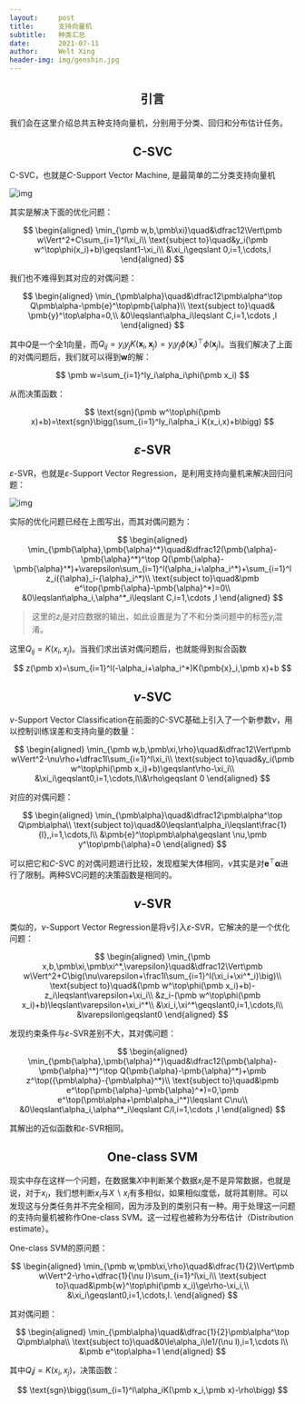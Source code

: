 ```yaml
---
layout:     post
title:      支持向量机
subtitle:   种类汇总
date:       2021-07-11
author:     Welt Xing
header-img: img/genshin.jpg
---
```


## <center>引言

我们会在这里介绍总共五种支持向量机，分别用于分类、回归和分布估计任务。

## <center>C-SVC

C-SVC，也就是$C$-Support Vector Machine, 是最简单的二分类支持向量机

![img](https://upload.wikimedia.org/wikipedia/commons/thumb/7/72/SVM_margin.png/1280px-SVM_margin.png)

其实是解决下面的优化问题：

$$
\begin{aligned}
\min_{\pmb w,b,\pmb\xi}\quad&\dfrac12\Vert\pmb w\Vert^2+C\sum_{i=1}^l\xi_i\\
\text{subject to}\quad&y_i(\pmb w^\top\phi(x_i)+b)\geqslant1-\xi_i\\
&\xi_i\geqslant 0,i=1,\cdots,l
\end{aligned}
$$

我们也不难得到其对应的对偶问题：

$$
\begin{aligned}
\min_{\pmb\alpha}\quad&\dfrac12\pmb\alpha^\top Q\pmb\alpha-\pmb{e}^\top\pmb{\alpha}\\
\text{subject to}\quad& \pmb{y}^\top\alpha=0,\\
&0\leqslant\alpha_i\leqslant C,i=1,\cdots ,l
\end{aligned}
$$

其中$Q$是一个全1向量，而$Q_{ij}=y_iy_jK(\pmb x_i,\pmb x_j)=y_iy_j\phi(\pmb x_i)^\top\phi(\pmb x_j)$。当我们解决了上面的对偶问题后，我们就可以得到$\pmb w$的解：

$$
\pmb w=\sum_{i=1}^ly_i\alpha_i\phi(\pmb x_i)
$$

从而决策函数：

$$
\text{sgn}(\pmb w^\top\phi(\pmb x)+b)=\text{sgn}\bigg(\sum_{i=1}^ly_i\alpha_i K(x_i,x)+b\bigg)
$$

## <center>$\varepsilon$-SVR

$\varepsilon$-SVR，也就是$\varepsilon$-Support Vector Regression，是利用支持向量机来解决回归问题：

![img](https://www.saedsayad.com/images/SVR_2.png)

实际的优化问题已经在上图写出，而其对偶问题为：

$$
\begin{aligned}
\min_{\pmb{\alpha},\pmb{\alpha}^*}\quad&\dfrac12(\pmb{\alpha}-\pmb{\alpha}^*)^\top Q(\pmb{\alpha}-\pmb{\alpha}^*)+\varepsilon\sum_{i=1}^l(\alpha_i+\alpha_i^*)+\sum_{i=1}^l z_i({\alpha}_i-{\alpha}_i^*)\\
\text{subject to}\quad&\pmb e^\top(\pmb{\alpha}-\pmb{\alpha}^*)=0\\
&0\leqslant\alpha_i,\alpha^*_i\leqslant C,i=1,\cdots ,l
\end{aligned}
$$

> 这里的$z_i$是对应数据的输出，如此设置是为了不和分类问题中的标签$y_i$混淆。

这里$Q_{ij}=K(x_i,x_j)$。当我们求出该对偶问题后，也就能得到拟合函数

$$
z(\pmb x)=\sum_{i=1}^l(-\alpha_i+\alpha_i^*)K(\pmb{x}_i,\pmb x)+b
$$

## <center>$\nu$-SVC

$\nu$-Support Vector Classification在前面的$C$-SVC基础上引入了一个新参数$\nu$，用以控制训练误差和支持向量的数量：

$$
\begin{aligned}
\min_{\pmb w,b,\pmb\xi,\rho}\quad&\dfrac12\Vert\pmb w\Vert^2-\nu\rho+\dfrac1l\sum_{i=1}^l\xi_i\\
\text{subject to}\quad&y_i(\pmb w^\top\phi(\pmb x_i)+b)\geqslant\rho-\xi_i\\
&\xi_i\geqslant0,i=1,\cdots,l\\&\rho\geqslant 0
\end{aligned}
$$

对应的对偶问题：

$$
\begin{aligned}
\min_{\pmb\alpha}\quad&\dfrac12\pmb\alpha^\top Q\pmb\alpha\\
\text{subject to}\quad&0\leqslant\alpha_i\leqslant\frac{1}{l},,i=1,\cdots,l\\
&\pmb{e}^\top\pmb\alpha\geqslant \nu,\pmb y^\top\pmb{\alpha}=0
\end{aligned}
$$

可以把它和$C$-SVC 的对偶问题进行比较，发现框架大体相同，$\nu$其实是对$\pmb e^\top\pmb\alpha$进行了限制。两种SVC问题的决策函数是相同的。

## <center>$\nu$-SVR

类似的，$\nu$-Support Vector Regression是将$\nu$引入$\varepsilon$-SVR，它解决的是一个优化问题：

$$
\begin{aligned}
\min_{\pmb x,b,\pmb\xi,\pmb\xi^*,\varepsilon}\quad&\dfrac12\Vert\pmb w\Vert^2+C\big(\nu\varepsilon+\frac1l\sum_{i=1}^l(\xi_i+\xi^*_i)\big)\\
\text{subject to}\quad&(\pmb w^\top\phi(\pmb x_i)+b)-z_i\leqslant\varepsilon+\xi_i\\
&z_i-(\pmb w^\top\phi(\pmb x_i)+b)\leqslant\varepsilon+\xi_i^*\\
&\xi_i,\xi^*\geqslant0,i=1,\cdots,l\\
&\varepsilon\geqslant0
\end{aligned}
$$

发现约束条件与$\varepsilon$-SVR差别不大，其对偶问题：

$$
\begin{aligned}
\min_{\pmb{\alpha},\pmb{\alpha}^*}\quad&\dfrac12(\pmb{\alpha}-\pmb{\alpha}^*)^\top Q(\pmb{\alpha}-\pmb{\alpha}^*)+\pmb z^\top({\pmb\alpha}-{\pmb\alpha}^*)\\
\text{subject to}\quad&\pmb e^\top(\pmb{\alpha}-\pmb{\alpha}^*)=0,\pmb e^\top(\pmb\alpha+\pmb\alpha_i^*)\leqslant C\nu\\
&0\leqslant\alpha_i,\alpha^*_i\leqslant C/l,i=1,\cdots ,l
\end{aligned}
$$

其解出的近似函数和$\varepsilon$-SVR相同。

## <center>One-class SVM

现实中存在这样一个问题，在数据集$X$中判断某个数据$x_i$是不是异常数据，也就是说，对于$x_i$，我们想判断$x_i$与$X\backslash x_i$有多相似，如果相似度低，就将其剔除。可以发现这与分类任务并不完全相同，因为涉及到的类别只有一种。用于处理这一问题的支持向量机被称作One-class SVM。这一过程也被称为分布估计（Distribution estimate）。

One-class SVM的原问题：

$$
\begin{aligned}
\min_{\pmb w,\pmb\xi,\rho}\quad&\dfrac{1}{2}\Vert\pmb w\Vert^2-\rho+\dfrac{1}{\nu l}\sum_{i=1}^l\xi_i\\
\text{subject to}\quad&\pmb{w}^\top\phi(\pmb x_i)\ge\rho-\xi_i,\\
&\xi_i\geqslant0,i=1,\cdots,l.
\end{aligned}
$$

其对偶问题：

$$
\begin{aligned}
\min_{\pmb\alpha}\quad&\dfrac{1}{2}\pmb\alpha^\top Q\pmb\alpha\\
\text{subject to}\quad&0\le\alpha_i\le1/(\nu l),i=1,\cdots l\\
&\pmb e^\top\alpha=1
\end{aligned}
$$

其中$Q_ij=K(x_i,x_j)$，决策函数：

$$
\text{sgn}\bigg(\sum_{i=1}^l\alpha_iK(\pmb x_i,\pmb x)-\rho\bigg)
$$
